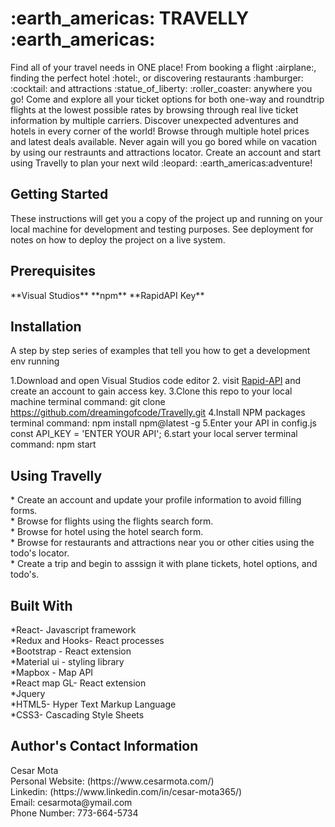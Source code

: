 <h1>:earth_americas: TRAVELLY :earth_americas:</h1>
</hr>
Find all of your travel needs in ONE place! From booking a flight :airplane:, finding the perfect hotel :hotel:, or discovering restaurants :hamburger: :cocktail: and attractions :statue_of_liberty: 	:roller_coaster: anywhere you go! Come and explore all your ticket options for both one-way and roundtrip flights at the lowest possible rates by browsing through real live ticket information by multiple carriers. Discover unexpected adventures and hotels in every corner of the world! Browse through multiple hotel prices and latest deals available. Never again will you go bored while on vacation by using our restraunts and attractions locator. Create an account and start using Travelly to plan your next wild 	:leopard: :earth_americas:adventure!

<h2>Getting Started</h2>
These instructions will get you a copy of the project up and running on your local machine for development and testing purposes. See deployment for notes on how to deploy the project on a live system.
</hr>

<h2>Prerequisites</h2>
**Visual Studios**
**npm**
**RapidAPI Key**


<h2>Installation</h2>
A step by step series of examples that tell you how to get a development env running

1.Download and open Visual Studios code editor
2. visit [Rapid-API](https://rapidapi.com/) and create an account to gain access key.
3.Clone this repo to your local machine
terminal command: git clone https://github.com/dreamingofcode/Travelly.git
4.Install NPM packages 
terminal command: npm install npm@latest -g
5.Enter your API in config.js
const API_KEY = 'ENTER YOUR API';
6.start your local server
terminal command: npm start

<h2>Using Travelly</h2>
* Create an account and update your profile information to avoid filling forms.</br>
* Browse for flights using the flights search form.</br>
* Browse for hotel using the hotel search form.</br>
* Browse for restaurants and attractions near you or other cities using the todo's locator.</br>
* Create a trip and begin to asssign it with plane tickets, hotel options, and todo's.</br>

<h2>Built With</h2>
*React- Javascript framework </br>
*Redux and Hooks- React processes </br>
*Bootstrap - React extension </br>
*Material ui - styling library </br>
*Mapbox - Map API </br>
*React map GL- React extension </br>
*Jquery </br>
*HTML5- Hyper Text Markup Language </br>
*CSS3- Cascading Style Sheets </br>

<h2>Author's Contact Information</h2>
Cesar Mota </br>
Personal Website: (https://www.cesarmota.com/) </br>
Linkedin: (https://www.linkedin.com/in/cesar-mota365/) </br>
Email: cesarmota@ymail.com </br>
Phone Number: 773-664-5734



